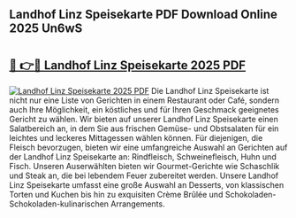 ## Landhof Linz Speisekarte PDF Download Online 2025 Un6wS

# <h2><a href="http://gc9g1wm.nevu.top/?p=Landhof+Linz+Speisekarte">🔗 👉🔴 Landhof Linz Speisekarte 2025 PDF</a></h2>

[![Landhof Linz Speisekarte 2025 PDF](https://i.imgur.com/dBaPXMq.png)](http://gc9g1wm.nevu.top/?p=Landhof+Linz+Speisekarte)
Die Landhof Linz Speisekarte ist nicht nur eine Liste von Gerichten in einem Restaurant oder Café, sondern auch Ihre Möglichkeit, ein köstliches und für Ihren Geschmack geeignetes Gericht zu wählen. Wir bieten auf unserer Landhof Linz Speisekarte einen Salatbereich an, in dem Sie aus frischen Gemüse- und Obstsalaten für ein leichtes und leckeres Mittagessen wählen können. Für diejenigen, die Fleisch bevorzugen, bieten wir eine umfangreiche Auswahl an Gerichten auf der Landhof Linz Speisekarte an: Rindfleisch, Schweinefleisch, Huhn und Fisch. Unseren Auserwählten bieten wir Gourmet-Gerichte wie Schaschlik und Steak an, die bei lebendem Feuer zubereitet werden. Unsere Landhof Linz Speisekarte umfasst eine große Auswahl an Desserts, von klassischen Torten und Kuchen bis hin zu exquisiten Crème Brûlée und Schokoladen-Schokoladen-kulinarischen Arrangements.
